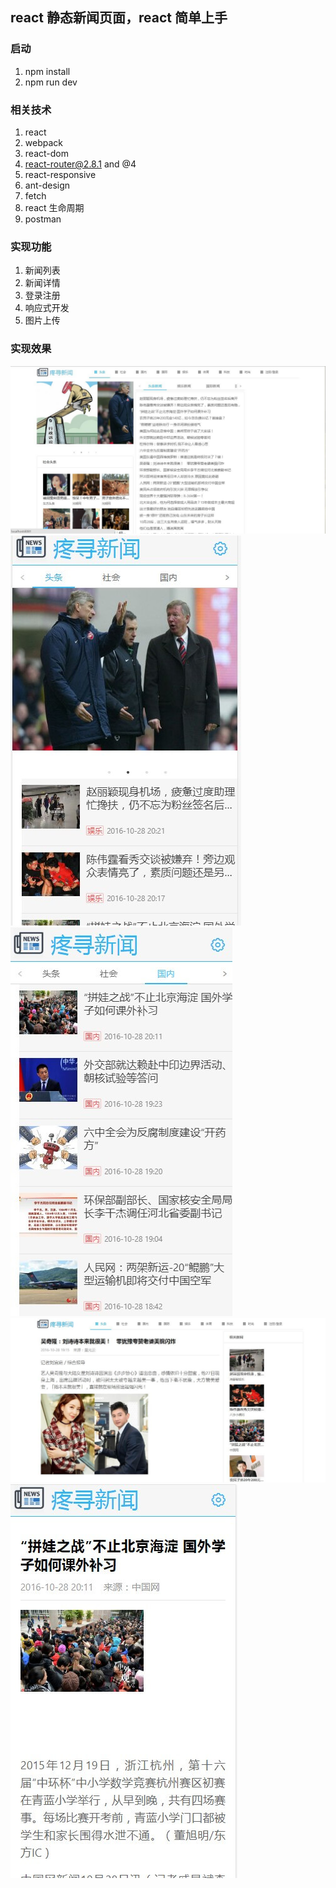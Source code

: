 ## react 静态新闻页面，react 简单上手

### 启动

1. npm install
2. npm run dev

### 相关技术

1. react
2. webpack
3. react-dom
4. react-router@2.8.1 and @4
5. react-responsive
6. ant-design
7. fetch
8. react 生命周期
9. postman

### 实现功能

1. 新闻列表
2. 新闻详情
3. 登录注册
4. 响应式开发
5. 图片上传

### 实现效果

![效果1](https://github.com/dirkhe1051931999/react-simpleNews/blob/master/screenshot/1.jpg) ![效果2](https://github.com/dirkhe1051931999/react-simpleNews/blob/master/screenshot/1-1.jpg) ![效果3](https://github.com/dirkhe1051931999/react-simpleNews/blob/master/screenshot/1-2.jpg) ![效果4](https://github.com/dirkhe1051931999/react-simpleNews/blob/master/screenshot/2.jpg) ![效果5](https://github.com/dirkhe1051931999/react-simpleNews/blob/master/screenshot/2-1.jpg)
